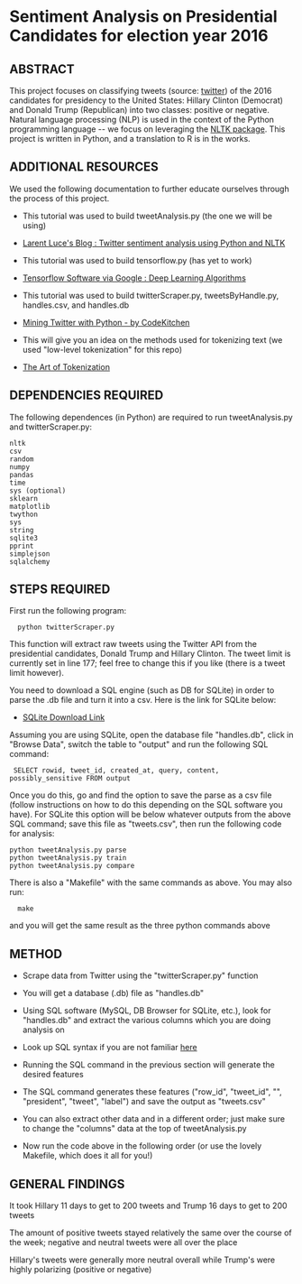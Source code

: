 # Sentiment Analysis on Presidential Candidates for election year 2016

## ABSTRACT

This project focuses on classifying tweets (source: [twitter](https://twitter.com)) of the 2016 candidates for presidency to the United States: Hillary Clinton (Democrat) and Donald Trump (Republican) into two classes: positive or negative. Natural language processing (NLP) is used in the context of the Python programming language -- we focus on leveraging the [NLTK package](http://www.nltk.org/). 
This project is written in Python, and a translation to R is in the works.

## ADDITIONAL RESOURCES

We used the following documentation to further educate ourselves through the process of this project.

 - This tutorial was used to build tweetAnalysis.py (the one we will be using)

 - [Larent Luce's Blog : Twitter sentiment analysis using Python and NLTK](http://www.laurentluce.com/posts/twitter-sentiment-analysis-using-python-and-nltk/)

 - This tutorial was used to build tensorflow.py (has yet to work)

 - [Tensorflow Software via Google : Deep Learning Algorithms](https://www.tensorflow.org/)

  - This tutorial was used to build twitterScraper.py, tweetsByHandle.py, handles.csv, and handles.db

 - [Mining Twitter with Python - by CodeKitchen](http://web.mit.edu/aizhan/www/twitter_api_workshop/#/)

  - This will give you an idea on the methods used for tokenizing text (we used "low-level tokenization" for this repo)

  - [The Art of Tokenization](https://www.ibm.com/developerworks/community/blogs/nlp/entry/tokenization?lang=en)


## DEPENDENCIES REQUIRED

The following dependences (in Python) are required to run tweetAnalysis.py and twitterScraper.py:

    nltk 
    csv
    random
    numpy
    pandas
    time
    sys (optional)
    sklearn
    matplotlib
    twython
    sys
    string
    sqlite3
    pprint
    simplejson
    sqlalchemy

	
## STEPS REQUIRED

First run the following program:
      
      python twitterScraper.py

This function will extract raw tweets using the Twitter API from the presidential candidates, Donald Trump and Hillary Clinton. The tweet limit is currently set in line 177; feel free to change this if you like (there is a tweet limit however).

You need to download a SQL engine (such as DB for SQLite) in order to parse the .db file and turn it into a csv. Here is the link for SQLite below:

- [SQLite Download Link](https://www.sqlite.org/download.html)

Assuming you are using SQLite, open the database file "handles.db", click in "Browse Data", switch the table to "output" and run the following SQL command:

     SELECT rowid, tweet_id, created_at, query, content, possibly_sensitive FROM output

Once you do this, go and find the option to save the parse as a csv file (follow instructions on how to do this depending on the SQL software you have). For SQLite this option will be below whatever outputs from the above SQL command; save this file as "tweets.csv", then run the following code for analysis:

    python tweetAnalysis.py parse
    python tweetAnalysis.py train
    python tweetAnalysis.py compare
    
There is also a "Makefile" with the same commands as above. You may also run:

      make

and you will get the same result as the three python commands above

## METHOD

 - Scrape data from Twitter using the "twitterScraper.py" function

 - You will get a database (.db) file as "handles.db"

 - Using SQL software (MySQL, DB Browser for SQLite, etc.), look for "handles.db" and extract the various columns which you are doing analysis on

 - Look up SQL syntax if you are not familiar [here](http://www.w3schools.com/sql/)

 - Running the SQL command in the previous section will generate the desired features

 - The SQL command generates these features ("row_id", "tweet_id", "", "president", "tweet", "label") and save the output as "tweets.csv"

 - You can also extract other data and in a different order; just make sure to change the "columns" data at the top of tweetAnalysis.py

 - Now run the code above in the following order (or use the lovely Makefile, which does it all for you!)


## GENERAL FINDINGS 

It took Hillary 11 days to get to 200 tweets and Trump 16 days to get to 200 tweets

The amount of positive tweets stayed relatively the same over the course of the week; negative and neutral tweets were all over the place

Hillary's tweets were generally more neutral overall while Trump's were highly polarizing (positive or negative)